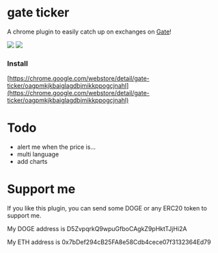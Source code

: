 # gate ticker

A chrome plugin to easily catch up on exchanges on [Gate](https://gate.io/signup/707518)!

![](https://img.alicdn.com/tfs/TB1M4xIXntYBeNjy1XdXXXXyVXa-640-400.png)
![](https://img.alicdn.com/tfs/TB1TxxIXntYBeNjy1XdXXXXyVXa-1280-800.png)

### Install
[https://chrome.google.com/webstore/detail/gate-ticker/oagpmkjkbaiglagdbjmikkppogcjnahl](https://chrome.google.com/webstore/detail/gate-ticker/oagpmkjkbaiglagdbjmikkppogcjnahl)

# Todo
- alert me when the price is...
- multi language
- add charts

# Support me
If you like this plugin, you can send some DOGE or any ERC20 token to support me.

My DOGE address is D5ZvpqrkQ9wpuGfboCAgkZ9pHktTJjHi2A

My ETH address is 0x7bDef294cB25FA8e58Cdb4cece07f3132364Ed79